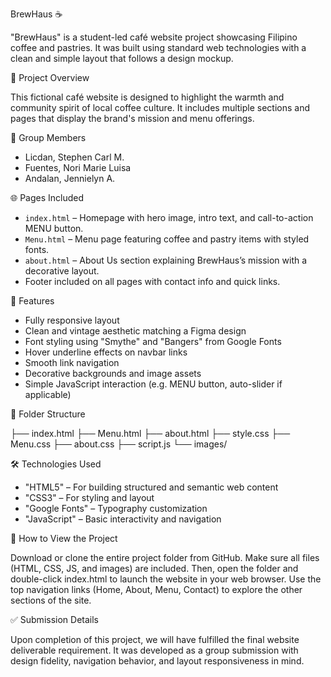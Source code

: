BrewHaus ☕

"BrewHaus" is a student-led café website project showcasing Filipino coffee and pastries. It was built using standard web technologies with a clean and simple layout that follows a design mockup.

📌 Project Overview

This fictional café website is designed to highlight the warmth and community spirit of local coffee culture. It includes multiple sections and pages that display the brand's mission and menu offerings.

👥 Group Members
- Licdan, Stephen Carl M.
- Fuentes, Nori Marie Luisa
- Andalan, Jennielyn A.

🌐 Pages Included

- `index.html` – Homepage with hero image, intro text, and call-to-action MENU button.
- `Menu.html` – Menu page featuring coffee and pastry items with styled fonts.
- `about.html` – About Us section explaining BrewHaus’s mission with a decorative layout.
- Footer included on all pages with contact info and quick links.

🎨 Features

- Fully responsive layout
- Clean and vintage aesthetic matching a Figma design
- Font styling using "Smythe" and "Bangers" from Google Fonts
- Hover underline effects on navbar links
- Smooth link navigation
- Decorative backgrounds and image assets
- Simple JavaScript interaction (e.g. MENU button, auto-slider if applicable)

📂 Folder Structure

├── index.html
├── Menu.html
├── about.html
├── style.css
├── Menu.css
├── about.css
├── script.js
└── images/


🛠️ Technologies Used

- "HTML5" – For building structured and semantic web content  
- "CSS3" – For styling and layout  
- "Google Fonts" – Typography customization  
- "JavaScript" – Basic interactivity and navigation

🚀 How to View the Project

Download or clone the entire project folder from GitHub. Make sure all files (HTML, CSS, JS, and images) are included.
Then, open the folder and double-click index.html to launch the website in your web browser. Use the top navigation links (Home, About, Menu, Contact) to explore the other sections of the site.

✅ Submission Details

Upon completion of this project, we will have fulfilled the final website deliverable requirement. It was developed as a group submission with design fidelity, navigation behavior, and layout responsiveness in mind.
